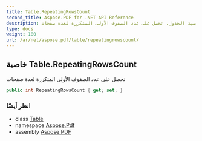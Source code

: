 ```yaml
---
title: Table.RepeatingRowsCount
second_title: Aspose.PDF for .NET API Reference
description: خاصية الجدول. تحصل على عدد الصفوف الأولى المتكررة لعدة صفحات
type: docs
weight: 180
url: /ar/net/aspose.pdf/table/repeatingrowscount/
---
```

## خاصية Table.RepeatingRowsCount

تحصل على عدد الصفوف الأولى المتكررة لعدة صفحات

```csharp
public int RepeatingRowsCount { get; set; }
```

### انظر أيضًا

* class [Table](../)
* namespace [Aspose.Pdf](../../../aspose.pdf/)
* assembly [Aspose.PDF](../../../)